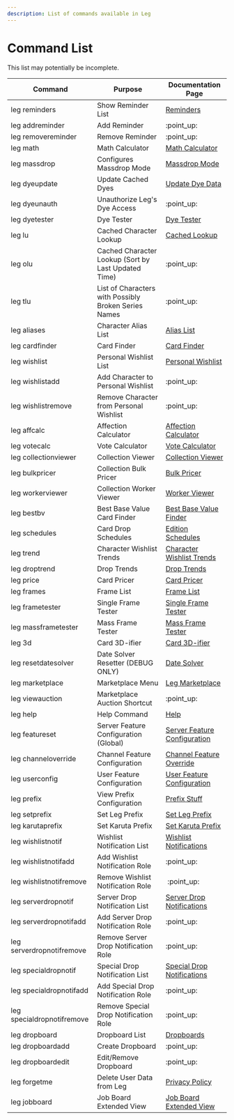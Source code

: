 ```yaml
---
description: List of commands available in Leg
---
```


# Command List

This list may potentially be incomplete.

| Command                    | Purpose                                              | Documentation Page                                                                                     |
| -------------------------- | ---------------------------------------------------- | ------------------------------------------------------------------------------------------------------ |
| leg reminders              | Show Reminder List                                   | [Reminders](../useful-utilities/reminders.md)                                                          |
| leg addreminder            | Add Reminder                                         | ​:point\_up:                                                                                           |
| leg removereminder         | Remove Reminder                                      | ​:point\_up:                                                                                           |
| leg math                   | Math Calculator                                      | [Math Calculator](../useful-utilities/math-calculator.md)                                              |
| leg massdrop               | Configures Massdrop Mode                             | [Massdrop Mode](broken-reference)                                                                      |
| leg dyeupdate              | Update Cached Dyes                                   | [Update Dye Data](../karuta-utilities/dye-utilities/update-dye-data.md)                                |
| leg dyeunauth              | Unauthorize Leg's Dye Access                         | :point\_up:                                                                                            |
| leg dyetester              | Dye Tester                                           | [Dye Tester](../karuta-utilities/dye-utilities/dye-tester.md)                                          |
| leg lu                     | Cached Character Lookup                              | [Cached Lookup](broken-reference)                                                                      |
| leg olu                    | Cached Character Lookup (Sort by Last Updated Time)  | :point\_up:                                                                                            |
| leg tlu                    | List of Characters with Possibly Broken Series Names | :point\_up:                                                                                            |
| leg aliases                | Character Alias List                                 | [Alias List](broken-reference)                                                                         |
| leg cardfinder             | Card Finder                                          | [Card Finder](broken-reference)                                                                        |
| leg wishlist               | Personal Wishlist List                               | [Personal Wishlist](../karuta-utilities/character-tools/personal-wishlist.md)                          |
| leg wishlistadd            | Add Character to Personal Wishlist                   | :point\_up:                                                                                            |
| leg wishlistremove         | Remove Character from Personal Wishlist              | :point\_up:                                                                                            |
| leg affcalc                | Affection Calculator                                 | [Affection Calculator](../karuta-utilities/character-tools/affection-calculator-wip.md)                |
| leg votecalc               | Vote Calculator                                      | [Vote Calculator](../karuta-utilities/user-utilities/vote-calculator.md)                               |
| leg collectionviewer       | Collection Viewer                                    | [Collection Viewer](../karuta-utilities/card-collection-utilities/collection-viewer.md)                |
| leg bulkpricer             | Collection Bulk Pricer                               | [Bulk Pricer](../karuta-utilities/card-collection-utilities/bulk-pricer.md)                            |
| leg workerviewer           | Collection Worker Viewer                             | [Worker Viewer](../karuta-utilities/card-collection-utilities/worker-viewer.md)                        |
| leg bestbv                 | Best Base Value Card Finder                          | [Best Base Value Finder](../karuta-utilities/statistics-and-data/best-base-value-finder.md)            |
| leg schedules              | Card Drop Schedules                                  | [Edition Schedules](../karuta-utilities/statistics-and-data/edition-schedules.md)                      |
| leg trend                  | Character Wishlist Trends                            | [Character Wishlist Trends](../karuta-utilities/statistics-and-data/character-wishlist-trends.md)      |
| leg droptrend              | Drop Trends                                          | [Drop Trends](../karuta-utilities/statistics-and-data/drop-trends.md)                                  |
| leg price                  | Card Pricer                                          | [Card Pricer](../karuta-utilities/card-utilities/card-pricer.md)                                       |
| leg frames                 | Frame List                                           | [Frame List](../karuta-utilities/card-utilities/frame-tester/frame-list.md)                            |
| leg frametester            | Single Frame Tester                                  | [Single Frame Tester](../karuta-utilities/card-utilities/frame-tester/single-frame-tester.md)          |
| leg massframetester        | Mass Frame Tester                                    | [Mass Frame Tester](../karuta-utilities/card-utilities/frame-tester/mass-frame-tester.md)              |
| leg 3d                     | Card 3D-ifier                                        | [Card 3D-ifier](../karuta-utilities/card-utilities/card-3d-ifier.md)                                   |
| leg resetdatesolver        | Date Solver Resetter (DEBUG ONLY)                    | [Date Solver](../karuta-utilities/date-solver.md)                                                      |
| leg marketplace            | Marketplace Menu                                     | [Leg Marketplace](../karuta-services/leg-marketplace.md)                                               |
| leg viewauction            | Marketplace Auction Shortcut                         | :point\_up:                                                                                            |
| leg help                   | Help Command                                         | [Help](../bot-management/help.md)                                                                      |
| leg featureset             | Server Feature Configuration (Global)                | [Server Feature Configuration](../bot-management/server-feature-configuration/)                        |
| leg channeloverride        | Channel Feature Configuration                        | [Channel Feature Override](../bot-management/server-feature-configuration/channel-feature-override.md) |
| leg userconfig             | User Feature Configuration                           | [User Feature Configuration](../bot-management/user-feature-configuration/)                            |
| leg prefix                 | View Prefix Configuration                            | [Prefix Stuff](../admin-management/prefix-stuff/)                                                      |
| leg setprefix              | Set Leg Prefix                                       | [Set Leg Prefix](../admin-management/prefix-stuff/set-leg-prefix.md)                                   |
| leg karutaprefix           | Set Karuta Prefix                                    | [Set Karuta Prefix](../admin-management/prefix-stuff/set-karuta-prefix.md)                             |
| leg wishlistnotif          | Wishlist Notification List                           | [Wishlist Notifications](../admin-management/drop-notifications/wishlist-count-notifications.md)       |
| leg wishlistnotifadd       | Add Wishlist Notification Role                       | :point\_up:                                                                                            |
| leg wishlistnotifremove    | Remove Wishlist Notification Role                    | ​​ :point\_up:                                                                                         |
| leg serverdropnotif        | Server Drop Notification List                        | [Server Drop Notifications](../admin-management/drop-notifications/server-drop-notifications.md)       |
| leg serverdropnotifadd     | Add Server Drop Notification Role                    | :point\_up:                                                                                            |
| leg serverdropnotifremove  | Remove Server Drop Notification Role                 | :point\_up:                                                                                            |
| leg specialdropnotif       | Special Drop Notification List                       | [Special Drop Notifications](../admin-management/drop-notifications/special-drop-notifications.md)     |
| leg specialdropnotifadd    | Add Special Drop Notification Role                   | :point\_up:                                                                                            |
| leg specialdropnotifremove | Remove Special Drop Notification Role                | :point\_up:                                                                                            |
| leg dropboard              | Dropboard List                                       | [Dropboards](../admin-management/dropboards.md)                                                        |
| leg dropboardadd           | Create Dropboard                                     | :point\_up:                                                                                            |
| leg dropboardedit          | Edit/Remove Dropboard                                | :point\_up:                                                                                            |
| leg forgetme               | Delete User Data from Leg                            | [Privacy Policy](privacy-policy.md)                                                                    |
| leg jobboard               | Job Board Extended View                              | [Job Board Extended View](../karuta-utilities/user-utilities/job-board-extended-view.md)               |
